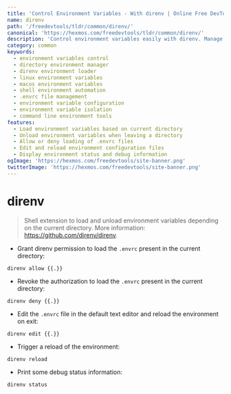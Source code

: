 ```yaml
---
title: 'Control Environment Variables - With direnv | Online Free DevTools by Hexmos'
name: direnv
path: '/freedevtools/tldr/common/direnv/'
canonical: 'https://hexmos.com/freedevtools/tldr/common/direnv/'
description: 'Control environment variables easily with direnv. Manage directory-specific environment settings and automate environment loading/unloading. Free online tool, no registration required.'
category: common
keywords:
  - environment variables control
  - directory environment manager
  - direnv environment loader
  - linux environment variables
  - macos environment variables
  - shell environment automation
  - .envrc file management
  - environment variable configuration
  - environment variable isolation
  - command line environment tools
features:
  - Load environment variables based on current directory
  - Unload environment variables when leaving a directory
  - Allow or deny loading of .envrc files
  - Edit and reload environment configuration files
  - Display environment status and debug information
ogImage: 'https://hexmos.com/freedevtools/site-banner.png'
twitterImage: 'https://hexmos.com/freedevtools/site-banner.png'
---
```


# direnv

> Shell extension to load and unload environment variables depending on the current directory.
> More information: <https://github.com/direnv/direnv>.

- Grant direnv permission to load the `.envrc` present in the current directory:

`direnv allow {{.}}`

- Revoke the authorization to load the `.envrc` present in the current directory:

`direnv deny {{.}}`

- Edit the `.envrc` file in the default text editor and reload the environment on exit:

`direnv edit {{.}}`

- Trigger a reload of the environment:

`direnv reload`

- Print some debug status information:

`direnv status`
